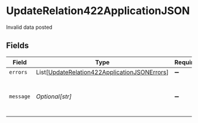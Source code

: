 # UpdateRelation422ApplicationJSON

Invalid data posted


## Fields

| Field                                                                                                             | Type                                                                                                              | Required                                                                                                          | Description                                                                                                       | Example                                                                                                           |
| ----------------------------------------------------------------------------------------------------------------- | ----------------------------------------------------------------------------------------------------------------- | ----------------------------------------------------------------------------------------------------------------- | ----------------------------------------------------------------------------------------------------------------- | ----------------------------------------------------------------------------------------------------------------- |
| `errors`                                                                                                          | List[[UpdateRelation422ApplicationJSONErrors](../../models/operations/updaterelation422applicationjsonerrors.md)] | :heavy_minus_sign:                                                                                                | N/A                                                                                                               |                                                                                                                   |
| `message`                                                                                                         | *Optional[str]*                                                                                                   | :heavy_minus_sign:                                                                                                | N/A                                                                                                               | The given data was invalid.                                                                                       |